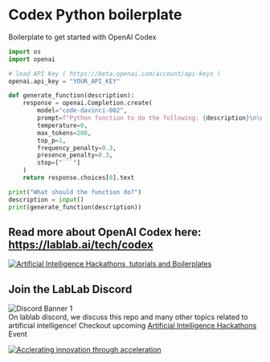 # Codex Python boilerplate

Boilerplate to get started with OpenAI Codex


```python
import os
import openai

# load API Key ( https://beta.openai.com/account/api-keys )
openai.api_key = "YOUR_API_KEY"

def generate_function(description):
    response = openai.Completion.create(
        model="code-davinci-002",
        prompt=f"Python function to do the following: {description}\n\n```python\n",
        temperature=0,
        max_tokens=200,
        top_p=1,
        frequency_penalty=0.3,
        presence_penalty=0.3,
        stop=["```"]
    )
    return response.choices[0].text

print("What should the function do?")
description = input()
print(generate_function(description))
```

Read more about OpenAI Codex here: https://lablab.ai/tech/codex
---

[![Artificial Intelligence Hackathons, tutorials and Boilerplates](https://storage.googleapis.com/lablab-static-eu/images/github/lablab-banner.jpg)](https://lablab.ai)


## Join the LabLab Discord


![Discord Banner 1](https://discordapp.com/api/guilds/877056448956346408/widget.png?style=banner1)  
On lablab discord, we discuss this repo and many other topics related to artificial intelligence! Checkout upcoming [Artificial Intelligence Hackathons](https://lablab.ai) Event


[![Acclerating innovation through acceleration](https://storage.googleapis.com/lablab-static-eu/images/github/nn-group-loggos.jpg)](https://newnative.ai)
